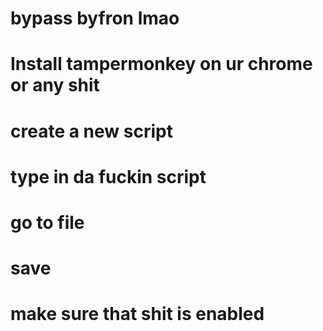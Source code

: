 # bypass byfron lmao
# Install tampermonkey on ur chrome or any shit
# create a new script
# type in da fuckin script
# go to file
# save
# make sure that shit is enabled
